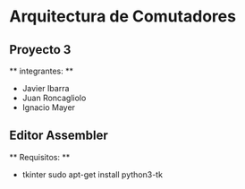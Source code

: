 # Arquitectura de Comutadores

## Proyecto 3
** integrantes: **
* Javier Ibarra
* Juan Roncagliolo
* Ignacio Mayer

## Editor Assembler
** Requisitos: **
* tkinter   sudo apt-get install python3-tk
